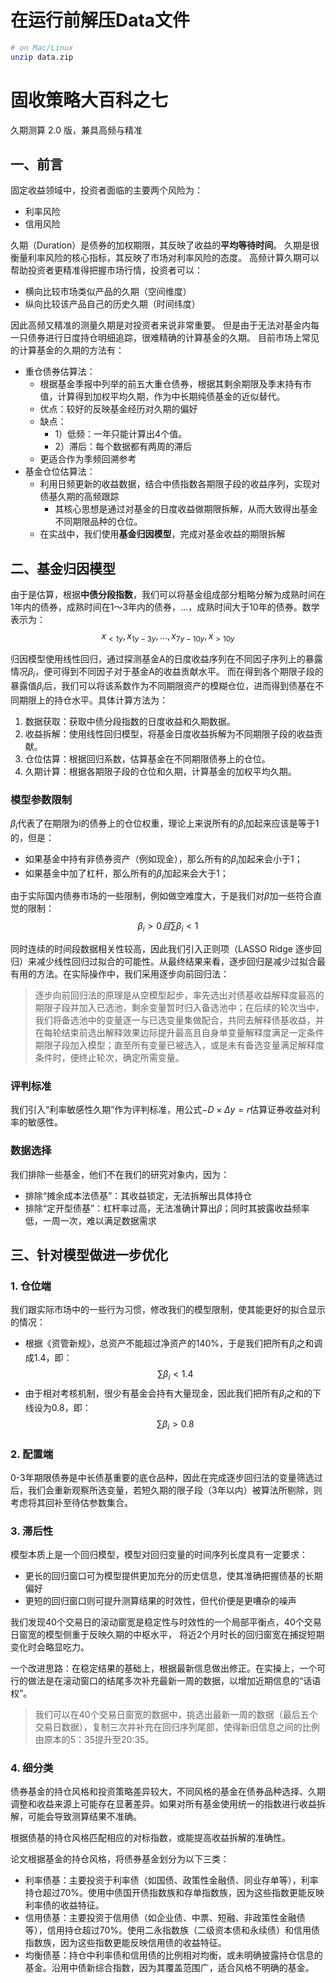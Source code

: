 # 在运行前解压Data文件

```bash
# on Mac/Linux
unzip data.zip
```



# 固收策略大百科之七

久期测算 2.0 版，兼具高频与精准

## 一、前言

固定收益领域中，投资者面临的主要两个风险为：
- 利率风险
- 信用风险

久期（Duration）是债券的加权期限，其反映了收益的**平均等待时间**。 
久期是很衡量利率风险的核心指标，其反映了市场对利率风险的态度。
高频计算久期可以帮助投资者更精准得把握市场行情，投资者可以：
- 横向比较市场类似产品的久期（空间维度）
- 纵向比较该产品自己的历史久期（时间纬度）

因此高频又精准的测量久期是对投资者来说非常重要。
但是由于无法对基金内每一只债券进行日度持仓明细追踪，很难精确的计算基金的久期。
目前市场上常见的计算基金的久期的方法有：
- 重仓债券估算法：
  - 根据基金季报中列举的前五大重仓债券，根据其剩余期限及季末持有市值，计算得到加权平均久期，作为中长期纯债基金的近似替代。
  - 优点：较好的反映基金经历对久期的偏好
  - 缺点：
    - 1）低频：一年只能计算出4个值。
    - 2）滞后：每个数据都有两周的滞后
  - 更适合作为季频回溯参考
- 基金仓位估算法：
  - 利用日频更新的收益数据，结合中债指数各期限子段的收益序列，实现对债基久期的高频跟踪
    - 其核心思想是通过对基金的日度收益做期限拆解，从而大致得出基金不同期限品种的仓位。
  - 在实战中，我们使用**基金归因模型**，完成对基金收益的期限拆解

## 二、基金归因模型

由于是估算，根据**中债分段指数**，我们可以将基金组成部分粗略分解为成熟时间在1年内的债券，成熟时间在1～3年内的债券，...，成熟时间大于10年的债券。数学表示为：
$$ x_{<1y}, x_{1y-3y},..., x_{7y-10y}, x_{>10y} $$

归因模型使用线性回归，通过探测基金A的日度收益序列在不同因子序列上的暴露情况$\beta_i$，便可得到不同因子对于基金A的收益贡献水平。
而在得到各个期限子段的暴露值$\beta_i$后，我们可以将该系数作为不同期限资产的模糊仓位，进而得到债基在不同期限上的持仓水平。具体计算方法为：
1. 数据获取：获取中债分段指数的日度收益和久期数据。
2. 收益拆解：使用线性回归模型，将基金日度收益拆解为不同期限子段的收益贡献。
3. 仓位估算：根据回归系数，估算基金在不同期限债券上的仓位。
4. 久期计算：根据各期限子段的仓位和久期，计算基金的加权平均久期。

### 模型参数限制

$\beta_i$代表了在期限为i的债券上的仓位权重，理论上来说所有的$\beta_i$加起来应该是等于1的，但是：
- 如果基金中持有非债券资产（例如现金），那么所有的$\beta_i$加起来会小于1；
- 如果基金中加了杠杆，那么所有的$\beta_i$加起来会大于1；

由于实际国内债券市场的一些限制，例如做空难度大，于是我们对$\beta$加一些符合直觉的限制：
$$\beta_i > 0 且 \sum \beta_i < 1$$

同时连续的时间段数据相关性较高，因此我们引入正则项（LASSO Ridge 逐步回归）来减少线性回归过拟合的可能性。从最终结果来看，逐步回归是减少过拟合最有用的方法。在实际操作中，我们采用逐步向前回归法：

> 逐步向前回归法的原理是从空模型起步，率先选出对债基收益解释度最高的期限子段并加入已选池，剩余变量暂时归入备选池中；在后续的轮次当中，我们将备选池中的变量逐一与已选变量集做配合，共同去解释债基收益，并在每轮结束前选出解释效果边际提升最高且自身单变量解释度满足一定条件期限子段加入模型；直至所有变量已被选入，或是未有备选变量满足解释度条件时，便终止轮次，确定所需变量。

### 评判标准

我们引入“利率敏感性久期”作为评判标准，用公式$-D\times \Delta y = r$估算证券收益对利率的敏感性。

### 数据选择

我们排除一些基金，他们不在我们的研究对象内，因为：
- 排除“摊余成本法债基”：其收益锁定，无法拆解出具体持仓
- 排除“定开型债基”：杠杆率过高，无法准确计算出$\beta$；同时其披露收益频率低，一周一次，难以满足数据需求


## 三、针对模型做进一步优化

### 1. 仓位端
我们跟实际市场中的一些行为习惯，修改我们的模型限制，使其能更好的拟合显示的情况：
- 根据《资管新规》，总资产不能超过净资产的140%，于是我们把所有$\beta_i$之和调成1.4，即：$$\sum \beta_i < 1.4$$
- 由于相对考核机制，很少有基金会持有大量现金，因此我们把所有$\beta_i$之和的下线设为0.8，即：$$\sum \beta_i > 0.8$$

### 2. 配置端
0-3年期限债券是中长债基重要的底仓品种，因此在完成逐步回归法的变量筛选过后，我们会重新观察所选变量，若短久期的限子段（3年以内）被算法所剔除，则考虑将其回补至待估参数集合。

### 3. 滞后性
模型本质上是一个回归模型，模型对回归变量的时间序列长度具有一定要求：
- 更长的回归窗口可为模型提供更加充分的历史信息，使其准确把握债基的长期偏好
- 更短的回归窗口则可提升测算结果的时效性，但代价便是更嘈杂的噪声

我们发现40个交易日的滚动窗宽是稳定性与时效性的一个局部平衡点，40个交易日窗宽的模型侧重于反映久期的中枢水平， 将近2个月时长的回归窗宽在捕捉短期变化时会略显吃力。

一个改进思路：在稳定结果的基础上，根据最新信息做出修正。在实操上，一个可行的做法是在滚动窗口的结尾多次补充最新一周的数据，以增加近期信息的“话语权”。
> 我们可以在40个交易日窗宽的数据中，挑选出最新一周的数据（最后五个交易日数据），复制三次并补充在回归序列尾部，使得新旧信息之间的比例由原本的5：35提升至20:35。

### 4. 细分类

债券基金的持仓风格和投资策略差异较大，不同风格的基金在债券品种选择、久期调整和收益来源上可能存在显著差异。如果对所有基金使用统一的指数进行收益拆解，可能会导致测算结果不准确。

根据债基的持仓风格匹配相应的对标指数，或能提高收益拆解的准确性。

论文根据基金的持仓风格，将债券基金划分为以下三类：

- 利率债基：主要投资于利率债（如国债、政策性金融债、同业存单等），利率持仓超过70%。使用中债国开债指数族和存单指数族，因为这些指数更能反映利率债的收益特征。
- 信用债基：主要投资于信用债（如企业债、中票、短融、非政策性金融债等），信用持仓超过70%。使用二永指数族（二级资本债和永续债）和信用债指数族，因为这些指数更能反映信用债的收益特征。
- 均衡债基：持仓中利率债和信用债的比例相对均衡，或未明确披露持仓信息的基金。沿用中债新综合指数，因为其覆盖范围广，适合风格不明确的基金。



